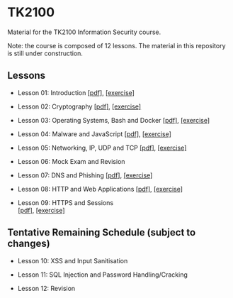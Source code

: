 # TK2100
Material for the TK2100 Information Security course.

Note: the course is composed of 12 lessons.
The material in this repository is still under construction.


## Lessons

* Lesson 01: Introduction 
[[pdf]](lessons/01/lesson_01_intro.pdf), [[exercise]](exercises/01/ex_01.md) 

* Lesson 02: Cryptography 
[[pdf]](lessons/02/lesson_02_cryptography.pdf), [[exercise]](exercises/02/ex_02.md) 

* Lesson 03: Operating Systems, Bash and Docker 
[[pdf]](lessons/03/lesson_03_os.pdf), [[exercise]](exercises/03/ex_03.md) 

* Lesson 04: Malware and JavaScript 
[[pdf]](lessons/04/lesson_04_malware.pdf), [[exercise]](exercises/04/ex_04.md)

* Lesson 05: Networking, IP, UDP and TCP 
[[pdf]](lessons/05/lesson_05_network_1.pdf), [[exercise]](exercises/05/ex_05.md)

* Lesson 06: Mock Exam and Revision

* Lesson 07: DNS and Phishing
[[pdf]](lessons/07/lesson_07_network_2.pdf), [[exercise]](exercises/07/ex_07.md)

* Lesson 08: HTTP and Web Applications 
[[pdf]](lessons/08/lesson_08_web.pdf), [[exercise]](exercises/08/ex_08.md)

* Lesson 09: HTTPS and Sessions  
[[pdf]](lessons/09/lesson_09_session.pdf), [[exercise]](exercises/09/ex_09.md)


## Tentative Remaining Schedule (subject to changes)


* Lesson 10: XSS and Input Sanitisation

* Lesson 11: SQL Injection and Password Handling/Cracking

* Lesson 12: Revision 